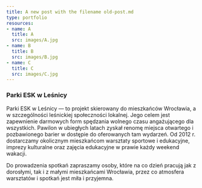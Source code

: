 ```yaml
---
title: A new post with the filename old-post.md
type: portfolio
resources:
- name: A
  title: A
  src: images/A.jpg
- name: B
  title: B
  src: images/B.jpg
- name: C
  title: C
  src: images/C.jpg
---
```


### Parki ESK w Leśnicy

Parki ESK w Leśnicy — to projekt skierowany do mieszkańców Wrocławia, a w szczególności leśnickiej społeczności lokalnej.
Jego celem jest zapewnienie darmowych form spędzania wolnego czasu angażującego dla wszystkich. Pawilon w ubiegłych latach zyskał renomę miejsca otwartego i pozbawionego barier w dostępie do oferowanych tam wydarzeń. Od 2012 r. dostarczamy okolicznym mieszkańcom warsztaty sportowe i edukacyjne, imprezy kulturalne oraz zajęcia edukacyjne w prawie każdy weekend wakacji.

Do prowadzenia spotkań zapraszamy osoby, które na co dzień pracują jak z dorosłymi, tak i z małymi mieszkańcami Wrocławia, przez co atmosfera warsztatów i spotkań jest miła i przyjemna. 
